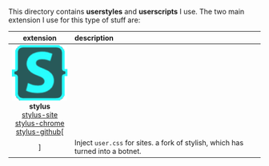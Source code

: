 This directory contains **userstyles** and **userscripts** I use. The two main extension I use for this type of stuff are:  

| extension | description |
|:---------:|:------------|
|![](/img/stylusicon.png)<br/>**stylus**</br>[stylus-site][]<br/>[stylus-chrome][]<br/>[stylus-github][
] | Inject `user.css` for sites. a fork of stylish, which has turned into a botnet. 

[stylus-chrome]: https://chrome.google.com/webstore/detail/stylus/clngdbkpkpeebahjckkjfobafhncgmne (Chrome Webstore)
[stylus-site]: https://add0n.com/stylus.html (Official site)
[stylus-github]: https://github.com/openstyles/stylus/ (GitHub repo)
